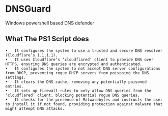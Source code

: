 # DNSGuard
Windows powershell based DNS defender 

## What The PS1 Script does

	•	It configures the system to use a trusted and secure DNS resolver (Cloudflare’s 1.1.1.1).
	•	It uses Cloudflare’s ‘cloudflared’ client to provide DNS over HTTPS, ensuring DNS queries are encrypted and authenticated.
	•	It configures the system to not accept DNS server configurations from DHCP, preventing rogue DHCP servers from poisoning the DNS settings.
	•	It clears the DNS cache, removing any potentially poisoned entries.
	•	It sets up firewall rules to only allow DNS queries from the ‘cloudflared’ client, blocking potential rogue DNS queries.
	•	It checks for the presence of Malwarebytes and instructs the user to install it if not found, providing protection against malware that might attempt DNS attacks.
